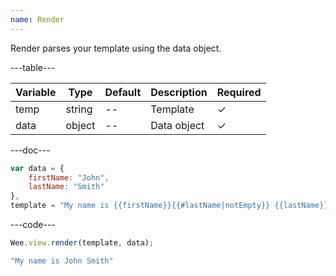 ```yaml
---
name: Render
---
```


Render parses your template using the data object.

---table---

| Variable | Type   | Default | Description | Required |
| -------- | ------ | ------- | ----------- | -------- |
| temp     | string | --      | Template    | &#10003; |
| data     | object | --      | Data object | &#10003; |

---doc---

```javascript
var data = {
	firstName: "John",
	lastName: "Smith"
},
template = "My name is {{firstName}}{{#lastName|notEmpty}} {{lastName}}{{/lastName}}";
```

---code---

```javascript
Wee.view.render(template, data);
```

```javascript
"My name is John Smith"
```